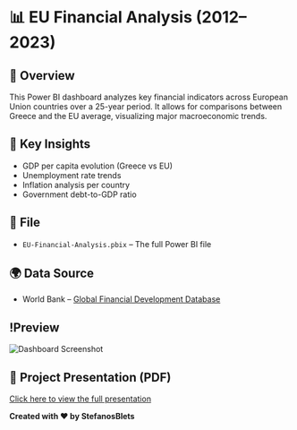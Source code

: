 # 📊 EU Financial Analysis (2012–2023)

## 📌 Overview
This Power BI dashboard analyzes key financial indicators across European Union countries over a 25-year period. It allows for comparisons between Greece and the EU average, visualizing major macroeconomic trends.

## 🧠 Key Insights
- GDP per capita evolution (Greece vs EU)
- Unemployment rate trends
- Inflation analysis per country
- Government debt-to-GDP ratio

## 📂 File
- `EU-Financial-Analysis.pbix` – The full Power BI file

## 🌍 Data Source
- World Bank – [Global Financial Development Database](https://databank.worldbank.org/source/global-financial-development)

## !Preview
![Dashboard Screenshot]([./EU-Financial-Analysis/Finance%20Analysis%20Greece%20vs%20EU.jpg](https://github.com/StefanosBlets/PowerBI-Portfolio/blob/main/ProjectName/EU-Financial-Analysis/Finance%20Analysis%20Greece%20vs%20EU.jpg))

## 📄 Project Presentation (PDF)
[Click here to view the full presentation](./EU-Financial-Analysis/Financial%20Analysis_GDP-Greece%20%26%20EU.pdf)

**Created with ❤️ by StefanosBlets**
